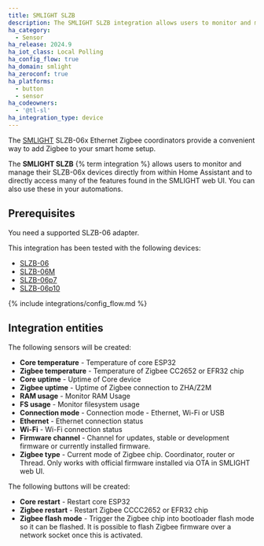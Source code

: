 ```yaml
---
title: SMLIGHT SLZB
description: The SMLIGHT SLZB integration allows users to monitor and manage their SMLIGHT SLZB-06x devices from directly within Home Assistant.
ha_category:
  - Sensor
ha_release: 2024.9
ha_iot_class: Local Polling
ha_config_flow: true
ha_domain: smlight
ha_zeroconf: true
ha_platforms:
  - button
  - sensor
ha_codeowners:
  - '@tl-sl'
ha_integration_type: device
---
```


The [SMLIGHT](https://smlight.tech) SLZB-06x Ethernet Zigbee coordinators
provide a convenient way to add Zigbee to your smart home setup.

The **SMLIGHT SLZB** {% term integration %} allows users to monitor and manage their SLZB-06x devices
directly from within Home Assistant and to directly access many of the
features found in the SMLIGHT web UI. You can also use these in your automations.

## Prerequisites

You need a supported SLZB-06 adapter.

 This integration has been tested with the following devices:

- [SLZB-06](https://smlight.tech/product/slzb-06)
- [SLZB-06M](https://smlight.tech/product/slzb-06m)
- [SLZB-06p7](https://smlight.tech/product/slzb-06p7)
- [SLZB-06p10](https://smlight.tech/product/slzb-06p10/)
  
{% include integrations/config_flow.md %}

## Integration entities

The following sensors will be created:

- **Core temperature** - Temperature of core ESP32
- **Zigbee temperature** - Temperature of Zigbee CC2652 or EFR32 chip
- **Core uptime** - Uptime of Core device
- **Zigbee uptime** - Uptime of Zigbee connection to ZHA/Z2M
- **RAM usage** - Monitor RAM Usage
- **FS usage** - Monitor filesystem usage
- **Connection mode** -  Connection mode - Ethernet, Wi-Fi or USB
- **Ethernet** - Ethernet connection status
- **Wi-Fi** - Wi-Fi connection status
- **Firmware channel** - Channel for updates, stable or development firmware or currently installed firmware.
- **Zigbee type** - Current mode of Zigbee chip. Coordinator, router or Thread. Only works with official firmware installed via OTA in SMLIGHT web UI.

The following buttons will be created:

- **Core restart** - Restart core ESP32
- **Zigbee restart** - Restart Zigbee CCCC2652 or EFR32 chip
- **Zigbee flash mode** - Trigger the Zigbee chip into bootloader flash mode so it can be flashed. It is possible to flash Zigbee firmware over a network socket once this is activated.

